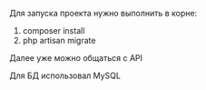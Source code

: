 Для запуска проекта нужно выполнить в корне:
1. composer install
2. php artisan migrate

Далее уже можно общаться с API

Для БД использовал MySQL

